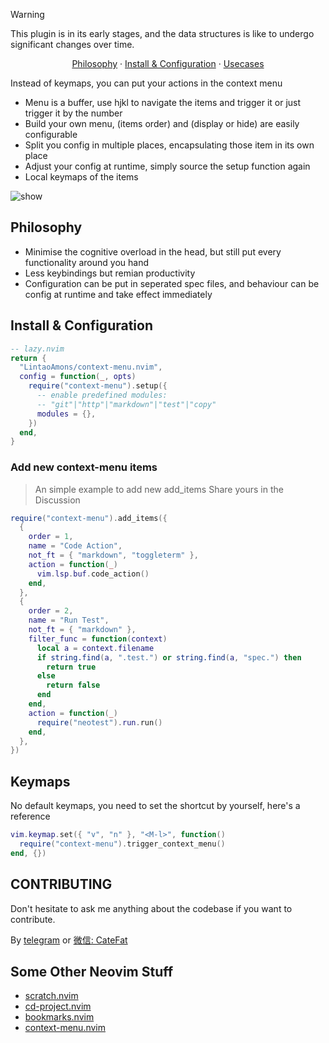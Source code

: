 > [!WARNING]
>
> This plugin is in its early stages, and the data structures is like to undergo significant changes over time.

<p align="center">
  <a href="https://github.com/LintaoAmons/context-menu.nvim?tab=readme-ov-file#philosophy">Philosophy</a>
  ·
  <a href="https://github.com/LintaoAmons/context-menu.nvim?tab=readme-ov-file#install--configuration">Install & Configuration</a>
  ·
  <a href="https://github.com/LintaoAmons/context-menu.nvim?tab=readme-ov-file#usecases">Usecases</a>
</p>

Instead of keymaps, you can put your actions in the context menu

- Menu is a buffer, use hjkl to navigate the items and trigger it or just trigger it by the number
- Build your own menu, (items order) and (display or hide) are easily configurable
- Split you config in multiple places, encapsulating those item in its own place
- Adjust your config at runtime, simply source the setup function again
- Local keymaps of the items

![show](https://github.com/user-attachments/assets/48cc708a-f989-4d66-9b0a-16e36ac8620d)

## Philosophy

- Minimise the cognitive overload in the head, but still put every functionality around you hand
- Less keybindings but remian productivity
- Configuration can be put in seperated spec files, and behaviour can be config at runtime and take effect immediately

## Install & Configuration

```lua
-- lazy.nvim
return {
  "LintaoAmons/context-menu.nvim",
  config = function(_, opts)
    require("context-menu").setup({
      -- enable predefined modules:
      -- "git"|"http"|"markdown"|"test"|"copy"
      modules = {},
    })
  end,
}
```

### Add new context-menu items

> An simple example to add new add_items
> Share yours in the Discussion

```lua
require("context-menu").add_items({
  {
    order = 1,
    name = "Code Action",
    not_ft = { "markdown", "toggleterm" },
    action = function(_)
      vim.lsp.buf.code_action()
    end,
  },
  {
    order = 2,
    name = "Run Test",
    not_ft = { "markdown" },
    filter_func = function(context)
      local a = context.filename
      if string.find(a, ".test.") or string.find(a, "spec.") then
        return true
      else
        return false
      end
    end,
    action = function(_)
      require("neotest").run.run()
    end,
  },
})
```

## Keymaps

No default keymaps, you need to set the shortcut by yourself, here's a reference

```lua
vim.keymap.set({ "v", "n" }, "<M-l>", function()
  require("context-menu").trigger_context_menu()
end, {})
```
## CONTRIBUTING

Don't hesitate to ask me anything about the codebase if you want to contribute.

By [telegram](https://t.me/+ssgpiHyY9580ZWFl) or [微信: CateFat](https://lintao-index.pages.dev/assets/images/wechat-437d6c12efa9f89bab63c7fe07ce1927.png)

## Some Other Neovim Stuff

- [scratch.nvim](https://github.com/LintaoAmons/scratch.nvim)
- [cd-project.nvim](https://github.com/LintaoAmons/cd-project.nvim)
- [bookmarks.nvim](https://github.com/LintaoAmons/bookmarks.nvim)
- [context-menu.nvim](https://github.com/LintaoAmons/context-menu.nvim)

